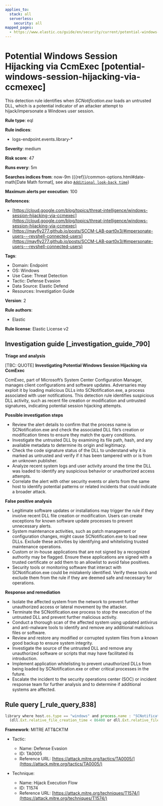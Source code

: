 ```yaml
---
applies_to:
  stack: all
  serverless:
    security: all
mapped_pages:
  - https://www.elastic.co/guide/en/security/current/potential-windows-session-hijacking-via-ccmexec.html
---
```


# Potential Windows Session Hijacking via CcmExec [potential-windows-session-hijacking-via-ccmexec]

This detection rule identifies when *SCNotification.exe* loads an untrusted DLL, which is a potential indicator of an attacker attempt to hijack/impersonate a Windows user session.

**Rule type**: eql

**Rule indices**:

* logs-endpoint.events.library-*

**Severity**: medium

**Risk score**: 47

**Runs every**: 5m

**Searches indices from**: now-9m ({{ref}}/common-options.html#date-math[Date Math format], see also [`Additional look-back time`](docs-content://solutions/security/detect-and-alert/create-detection-rule.md#rule-schedule))

**Maximum alerts per execution**: 100

**References**:

* [https://cloud.google.com/blog/topics/threat-intelligence/windows-session-hijacking-via-ccmexec](https://cloud.google.com/blog/topics/threat-intelligence/windows-session-hijacking-via-ccmexec)
* [https://mayfly277.github.io/posts/SCCM-LAB-part0x3/#impersonate-users---revshell-connected-users](https://mayfly277.github.io/posts/SCCM-LAB-part0x3/#impersonate-users---revshell-connected-users)

**Tags**:

* Domain: Endpoint
* OS: Windows
* Use Case: Threat Detection
* Tactic: Defense Evasion
* Data Source: Elastic Defend
* Resources: Investigation Guide

**Version**: 2

**Rule authors**:

* Elastic

**Rule license**: Elastic License v2

## Investigation guide [_investigation_guide_790]

**Triage and analysis**

[TBC: QUOTE]
**Investigating Potential Windows Session Hijacking via CcmExec**

CcmExec, part of Microsoft’s System Center Configuration Manager, manages client configurations and software updates. Adversaries may exploit it by loading malicious DLLs into SCNotification.exe, a process associated with user notifications. This detection rule identifies suspicious DLL activity, such as recent file creation or modification and untrusted signatures, indicating potential session hijacking attempts.

**Possible investigation steps**

* Review the alert details to confirm that the process name is SCNotification.exe and check the associated DLL file’s creation or modification times to ensure they match the query conditions.
* Investigate the untrusted DLL by examining its file path, hash, and any available metadata to determine its origin and legitimacy.
* Check the code signature status of the DLL to understand why it is marked as untrusted and verify if it has been tampered with or is from an unknown publisher.
* Analyze recent system logs and user activity around the time the DLL was loaded to identify any suspicious behavior or unauthorized access attempts.
* Correlate the alert with other security events or alerts from the same host to identify potential patterns or related incidents that could indicate a broader attack.

**False positive analysis**

* Legitimate software updates or installations may trigger the rule if they involve recent DLL file creation or modification. Users can create exceptions for known software update processes to prevent unnecessary alerts.
* System maintenance activities, such as patch management or configuration changes, might cause SCNotification.exe to load new DLLs. Exclude these activities by identifying and whitelisting trusted maintenance operations.
* Custom or in-house applications that are not signed by a recognized authority may be flagged. Ensure these applications are signed with a trusted certificate or add them to an allowlist to avoid false positives.
* Security tools or monitoring software that interact with SCNotification.exe could be mistakenly identified. Verify these tools and exclude them from the rule if they are deemed safe and necessary for operations.

**Response and remediation**

* Isolate the affected system from the network to prevent further unauthorized access or lateral movement by the attacker.
* Terminate the SCNotification.exe process to stop the execution of the untrusted DLL and prevent further malicious activity.
* Conduct a thorough scan of the affected system using updated antivirus and anti-malware tools to identify and remove any additional malicious files or software.
* Review and restore any modified or corrupted system files from a known good backup to ensure system integrity.
* Investigate the source of the untrusted DLL and remove any unauthorized software or scripts that may have facilitated its introduction.
* Implement application whitelisting to prevent unauthorized DLLs from being loaded by SCNotification.exe or other critical processes in the future.
* Escalate the incident to the security operations center (SOC) or incident response team for further analysis and to determine if additional systems are affected.


## Rule query [_rule_query_838]

```js
library where host.os.type == "windows" and process.name : "SCNotification.exe" and
  (dll.Ext.relative_file_creation_time < 86400 or dll.Ext.relative_file_name_modify_time <= 500) and dll.code_signature.status != "trusted"
```

**Framework**: MITRE ATT&CKTM

* Tactic:

    * Name: Defense Evasion
    * ID: TA0005
    * Reference URL: [https://attack.mitre.org/tactics/TA0005/](https://attack.mitre.org/tactics/TA0005/)

* Technique:

    * Name: Hijack Execution Flow
    * ID: T1574
    * Reference URL: [https://attack.mitre.org/techniques/T1574/](https://attack.mitre.org/techniques/T1574/)




